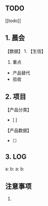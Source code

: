 ## TODO
[[todo]]


## 1. 晨会
【数据】
1. 
【生信】
1. 重点
- 产品替代
- 验收

## 2. 项目
【产品分类】
- [ ] 

【产品数据】

- [ ] 



## 3. LOG
a:
b:
a:
b:



## 注意事项
1. 








